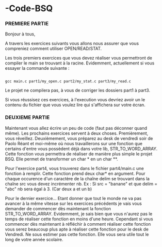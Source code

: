 # -Code-BSQ

### PREMIERE PARTIE
<p>Bonjour à tous,

A travers les exercices suivants vous allons nous assurer que vous compreniez comment utiliser OPEN/READ/STAT.

Les trois premiers exercices que vous devez réaliser vous permettront de compiler le main se trouvant à la racine.
Evidemment, actuellement si vous essayer la commande suivante : 
</p>

<pre><code>
gcc main.c part1/my_open.c part2/my_stat.c part3/my_read.c
</code></pre>

<p>Le projet ne compilera pas, à vous de corriger les dossiers part1 à part3.</p>
<p>Si vous réussisez ces exercices, à l'execution vous devriez avoir un le contenu du fichier que vous voulez lire qui s'affichera sur votre écran.</p>

### DEUXIEME PARTIE
<p>
Maintenant vous allez écrire un peu de code (faut pas déconner quand même). Les prochains exercices servent à deux choses.
Premièrement, vous réveillez.
Deuxièmement, vous préparez au desk de vendredi soir de Paolo Réant et moi-même où nous travaillerons sur une fonction que certains d'entre vous possèdent déjà dans votre lib, STR_TO_WORD_ARRAY.
Cette fonction vous permettra de réaliser de manière plus simple le projet BSQ. Elle permet de transformer un char * en un char **.
</p>
<p>Pour l'exercice part4, vous trouverez dans le fichier part4/main.c une fonction à remplir. Cette fonction prend deux char* en argument.
Pour chaque occurence d'un caractère de la chaîne delim se trouvant dans la chaîne src vous devez incrémenter nb.
Ex : Si src = "banane" et que delim = "abc" nb sera égal à 3. (Car deux a et un b)
</p>

<p> Pour le dernier exercice... Etant donner que tout le monde ne va pas avancer à la même vitesse sur les exercices précédents je vais vous demander de commencer dès maintenant la fonction STR_TO_WORD_ARRAY.
Evidemment, je sais bien que vous n'aurez pas le temps de réaliser cette fonction en moins d'une heure. Cependant si vous commencer dès maintenant à réfléchir à comment réaliser cette fonction vous serez beaucoup plus apte à réaliser cette fonction pour le desk de Vendredi.
Ne sous estimer pas cette fonction. Elle vous sera utile tout le long de votre année scolaire.
</p>
